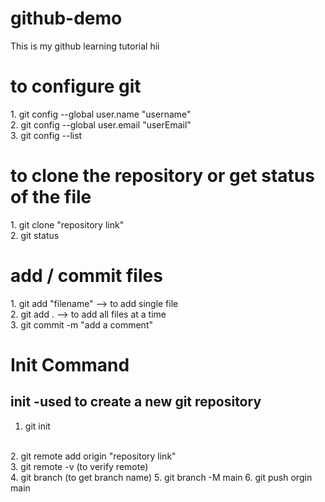 # github-demo
This is my github learning tutorial
hii
<h1> to configure git </h1>
1. git config --global user.name "username" <br>
2. git config --global user.email "userEmail"
<br>
3. git config --list


<h1> to clone the repository or get status of the file</h1>
1. git clone "repository link" <br>
2. git status

<h1> add / commit files</h1>
1. git add "filename"       --> to add single file <br>
2. git add .                --> to add all files at a time
<br>
3. git commit -m "add a comment"

<h1>Init Command</h1>
<h2> init -used to create a new git repository </h2>

1. git init 
<br>
2. git remote add origin "repository link" 
<br>
3. git remote -v  (to verify remote)
<br>
4. git branch (to get branch name)
5. git branch -M main
6. git push orgin main 